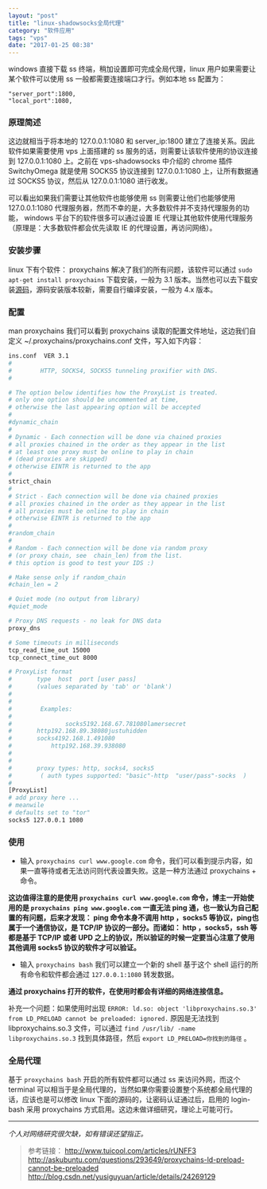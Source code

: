 ```yaml
---
layout: "post"
title: "linux-shadowsocks全局代理"
category: "软件应用"
tags: "vps"
date: "2017-01-25 08:38"
---
```


windows 直接下载 ss 终端，稍加设置即可完成全局代理，linux 用户如果需要让某个软件可以使用 ss 一般都需要连接端口才行。例如本地 ss 配置为：
```
"server_port":1800,
"local_port":1080,
```

### 原理简述

这边就相当于将本地的 127.0.0.1:1080 和 server_ip:1800 建立了连接关系。因此软件如果需要使用 vps 上面搭建的 ss 服务的话，则需要让该软件使用的协议连接到 127.0.0.1:1080 上。之前在 vps-shadowsocks 中介绍的 chrome 插件 SwitchyOmega 就是使用 SOCKS5 协议连接到 127.0.0.1:1080 上，让所有数据通过 SOCKS5 协议，然后从 127.0.0.1:1080 进行收发。

可以看出如果我们需要让其他软件也能够使用 ss 则需要让他们也能够使用 127.0.0.1:1080 代理服务器，然而不幸的是，大多数软件并不支持代理服务的功能， windows 平台下的软件很多可以通过设置 IE 代理让其他软件使用代理服务（原理是：大多数软件都会优先读取 IE 的代理设置，再访问网络）。

<!-- more -->

### 安装步骤

linux 下有个软件： proxychains 解决了我们的所有问题，该软件可以通过 `sudo apt-get install proxychains` 下载安装，一般为 3.1 版本。当然也可以去下载安装[源码](https://github.com/rofl0r/proxychains-ng)，源码安装版本较新，需要自行编译安装，一般为 4.x 版本。

### 配置

man proxychains 我们可以看到 proxychains 读取的配置文件地址，这边我们自定义 ~/.proxychains/proxychains.conf 文件，写入如下内容：

```sh
ins.conf  VER 3.1
#
#        HTTP, SOCKS4, SOCKS5 tunneling proxifier with DNS.
#   

# The option below identifies how the ProxyList is treated.
# only one option should be uncommented at time,
# otherwise the last appearing option will be accepted
#
#dynamic_chain
#
# Dynamic - Each connection will be done via chained proxies
# all proxies chained in the order as they appear in the list
# at least one proxy must be online to play in chain
# (dead proxies are skipped)
# otherwise EINTR is returned to the app
#
strict_chain
#
# Strict - Each connection will be done via chained proxies
# all proxies chained in the order as they appear in the list
# all proxies must be online to play in chain
# otherwise EINTR is returned to the app
#
#random_chain
#
# Random - Each connection will be done via random proxy
# (or proxy chain, see  chain_len) from the list.
# this option is good to test your IDS :)

# Make sense only if random_chain
#chain_len = 2

# Quiet mode (no output from library)
#quiet_mode

# Proxy DNS requests - no leak for DNS data
proxy_dns 

# Some timeouts in milliseconds
tcp_read_time_out 15000
tcp_connect_time_out 8000

# ProxyList format
#       type  host  port [user pass]
#       (values separated by 'tab' or 'blank')
#
#
#        Examples:
#
#               socks5192.168.67.781080lamersecret
#       http192.168.89.38080justuhidden
#       socks4192.168.1.491080
#           http192.168.39.938080
#       
#
#       proxy types: http, socks4, socks5
#        ( auth types supported: "basic"-http  "user/pass"-socks  )
#
[ProxyList]
# add proxy here ...
# meanwile
# defaults set to "tor"
socks5 127.0.0.1 1080
```

### 使用

- 输入 `proxychains curl www.google.com` 命令，我们可以看到提示内容，如果一直等待或者无法访问则代表设置失败。这是一种方法通过 proxychains + 命令。

**这边值得注意的是使用 `proxychains curl www.google.com` 命令，博主一开始使用的是  `proxychains ping www.google.com` 一直无法 ping 通，也一致认为自己配置的有问题，后来才发现： ping 命令本身不调用 http ，socks5 等协议，ping也属于一个通信协议，是 TCP/IP 协议的一部分。而诸如：  http ，socks5，ssh 等都是基于 TCP/IP 或者 UPD 之上的协议，所以验证的时候一定要当心注意了使用其他调用 socks5 协议的软件才可以验证。**

- 输入 `proxychains bash` 我们可以建立一个新的 shell 基于这个 shell 运行的所有命令和软件都会通过 `127.0.0.1:1080` 转发数据。

**通过 proxychains 打开的软件，在使用时都会有详细的网络连接信息。**

补充一个问题：如果使用时出现 `ERROR: ld.so: object 'libproxychains.so.3' from LD_PRELOAD cannot be preloaded: ignored.` 原因是无法找到 libproxychains.so.3 文件，可以通过 `find /usr/lib/ -name libproxychains.so.3` 找到具体路径，然后 `export LD_PRELOAD=你找到的路径` 。

### 全局代理

基于 `proxychains bash` 开启的所有软件都可以通过 ss 来访问外网，而这个 terminal 可以相当于是全局代理的，当然如果你需要设置整个系统都全局代理的话，应该也是可以修改 linux 下面的源码的，让密码认证通过后，启用的 login-bash 采用 proxychains 方式启用。这边未做详细研究，理论上可能可行。

***

*个人对网络研究很欠缺，如有错误还望指正。*




> 参考链接：
> http://www.tuicool.com/articles/rUNFF3
> http://askubuntu.com/questions/293649/proxychains-ld-preload-cannot-be-preloaded
> http://blog.csdn.net/yusiguyuan/article/details/24269129
